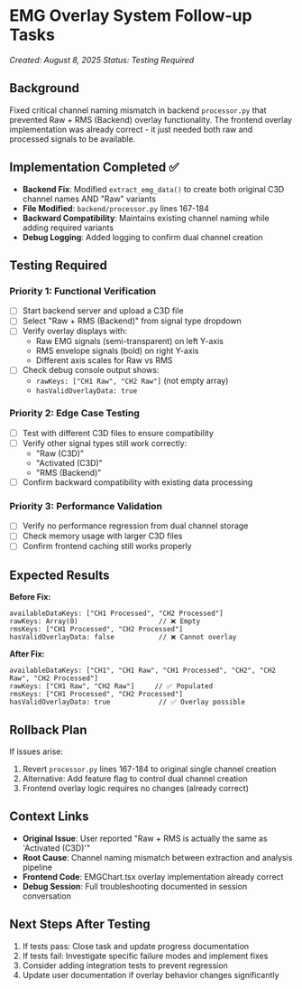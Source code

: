 # EMG Overlay System Follow-up Tasks
*Created: August 8, 2025*
*Status: Testing Required*

## Background
Fixed critical channel naming mismatch in backend `processor.py` that prevented Raw + RMS (Backend) overlay functionality. The frontend overlay implementation was already correct - it just needed both raw and processed signals to be available.

## Implementation Completed ✅
- **Backend Fix**: Modified `extract_emg_data()` to create both original C3D channel names AND "Raw" variants
- **File Modified**: `backend/processor.py` lines 167-184
- **Backward Compatibility**: Maintains existing channel naming while adding required variants
- **Debug Logging**: Added logging to confirm dual channel creation

## Testing Required
### Priority 1: Functional Verification
- [ ] Start backend server and upload a C3D file
- [ ] Select "Raw + RMS (Backend)" from signal type dropdown
- [ ] Verify overlay displays with:
  - Raw EMG signals (semi-transparent) on left Y-axis
  - RMS envelope signals (bold) on right Y-axis
  - Different axis scales for Raw vs RMS
- [ ] Check debug console output shows:
  - `rawKeys: ["CH1 Raw", "CH2 Raw"]` (not empty array)
  - `hasValidOverlayData: true`

### Priority 2: Edge Case Testing
- [ ] Test with different C3D files to ensure compatibility
- [ ] Verify other signal types still work correctly:
  - "Raw (C3D)"
  - "Activated (C3D)" 
  - "RMS (Backend)"
- [ ] Confirm backward compatibility with existing data processing

### Priority 3: Performance Validation
- [ ] Verify no performance regression from dual channel storage
- [ ] Check memory usage with larger C3D files
- [ ] Confirm frontend caching still works properly

## Expected Results
**Before Fix:**
```
availableDataKeys: ["CH1 Processed", "CH2 Processed"]
rawKeys: Array(0)                    // ❌ Empty
rmsKeys: ["CH1 Processed", "CH2 Processed"]
hasValidOverlayData: false           // ❌ Cannot overlay
```

**After Fix:**
```
availableDataKeys: ["CH1", "CH1 Raw", "CH1 Processed", "CH2", "CH2 Raw", "CH2 Processed"]
rawKeys: ["CH1 Raw", "CH2 Raw"]     // ✅ Populated
rmsKeys: ["CH1 Processed", "CH2 Processed"]
hasValidOverlayData: true            // ✅ Overlay possible
```

## Rollback Plan
If issues arise:
1. Revert `processor.py` lines 167-184 to original single channel creation
2. Alternative: Add feature flag to control dual channel creation
3. Frontend overlay logic requires no changes (already correct)

## Context Links
- **Original Issue**: User reported "Raw + RMS is actually the same as 'Activated (C3D)'"
- **Root Cause**: Channel naming mismatch between extraction and analysis pipeline
- **Frontend Code**: EMGChart.tsx overlay implementation already correct
- **Debug Session**: Full troubleshooting documented in session conversation

## Next Steps After Testing
1. If tests pass: Close task and update progress documentation
2. If tests fail: Investigate specific failure modes and implement fixes
3. Consider adding integration tests to prevent regression
4. Update user documentation if overlay behavior changes significantly